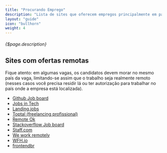 ```yaml
---
title: "Procurando Emprego"
description: "Lista de sites que oferecem empregos principalmente em países que adotam inglês como principal idioma (EUA, Canada, Reino Unido, Austrália, etc)."
layout: "guide"
icon: "bullhorn"
weight: 4
---
```


###### {$page.description}

<article id="1">

## Sites com ofertas remotas

Fique atento: em algumas vagas, os candidatos devem morar no mesmo país da vaga, limitando-se assim que o trabalho seja realmente remoto (nesses casos você precisa residir lá ou ter autorização para trabalhar no país onde a empresa está localizada).

* [Github Job board](https://jobs.github.com/positions?description=&location=Remote)
* [Jobs in Tech](http://www.jobsintech.io/jobs#q=&page=0&refinements=%5B%7B%22remote%22%3A%22can_work_remote%22%7D%5D)
* [Landing.jobs](https://landing.jobs/?custom_inviter=pragmaticivan)
* [Toptal (freelancing profissional)](https://www.toptal.com/developers/join/#obtain-only-eye-opening-coders-now)
* [Remote Ok](https://remoteok.io/remote-jobs)
* [Stackoverflow Job board](https://stackoverflow.com/jobs/remote-developer-jobs)
* [Staff.com](https://staff.com/)
* [We work remotely](https://weworkremotely.com/)
* [WFH.io](https://www.wfh.io/)
* [frontendbr](https://github.com/frontendbr/vagas/issues?q=is%3Aissue+is%3Aopen+label%3A%22Remoto+-+Total%22)

</article>
